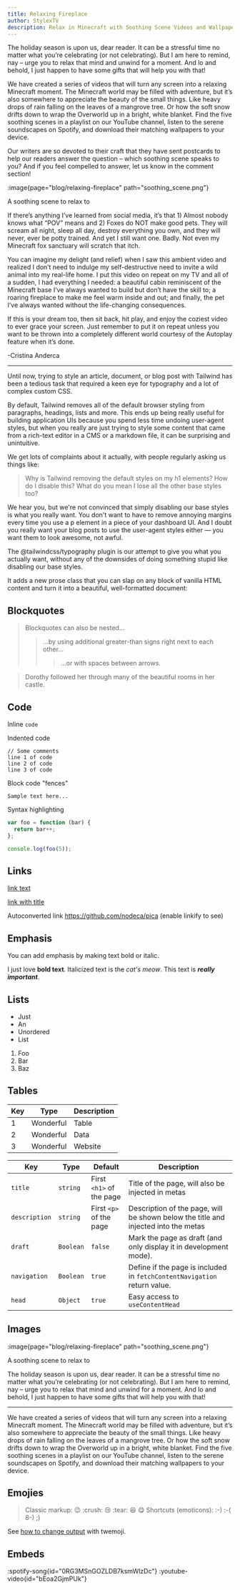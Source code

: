```yaml
---
title: Relaxing Fireplace
author: StylexTV
description: Relax in Minecraft with Soothing Scene Videos and Wallpapers!
---
```

The holiday season is upon us, dear reader. It can be a stressful time no matter what you’re celebrating (or not celebrating). But I am here to remind, nay – urge you to relax that mind and unwind for a moment. And lo and behold, I just happen to have some gifts that will help you with that!

We have created a series of videos that will turn any screen into a relaxing Minecraft moment. The Minecraft world may be filled with adventure, but it’s also somewhere to appreciate the beauty of the small things. Like heavy drops of rain falling on the leaves of a mangrove tree. Or how the soft snow drifts down to wrap the Overworld up in a bright, white blanket. Find the five soothing scenes in a playlist on our YouTube channel, listen to the serene soundscapes on Spotify, and download their matching wallpapers to your device.

Our writers are so devoted to their craft that they have sent postcards to help our readers answer the question – which soothing scene speaks to you? And if you feel compelled to answer, let us know in the comment section!

:image{page="blog/relaxing-fireplace" path="soothing_scene.png"}
<figcaption>A soothing scene to relax to</figcaption>

If there’s anything I’ve learned from social media, it’s that 1) Almost nobody knows what “POV” means and 2) Foxes do NOT make good pets. They will scream all night, sleep all day, destroy everything you own, and they will never, ever be potty trained. And yet I still want one. Badly. Not even my Minecraft fox sanctuary will scratch that itch.

You can imagine my delight (and relief) when I saw this ambient video and realized I don’t need to indulge my self-destructive need to invite a wild animal into my real-life home. I put this video on repeat on my TV and all of a sudden, I had everything I needed: a beautiful cabin reminiscent of the Minecraft base I’ve always wanted to build but don’t have the skill to; a roaring fireplace to make me feel warm inside and out; and finally, the pet I’ve always wanted without the life-changing consequences.

If this is your dream too, then sit back, hit play, and enjoy the coziest video to ever grace your screen. Just remember to put it on repeat unless you want to be thrown into a completely different world courtesy of the Autoplay feature when it’s done.

-Cristina Anderca

---

Until now, trying to style an article, document, or blog post with Tailwind has been a tedious task that required a keen eye for typography and a lot of complex custom CSS.

By default, Tailwind removes all of the default browser styling from paragraphs, headings, lists and more. This ends up being really useful for building application UIs because you spend less time undoing user-agent styles, but when you really are just trying to style some content that came from a rich-text editor in a CMS or a markdown file, it can be surprising and unintuitive.

We get lots of complaints about it actually, with people regularly asking us things like:

> Why is Tailwind removing the default styles on my h1 elements? How do I disable this? What do you mean I lose all the other base styles too?

We hear you, but we're not convinced that simply disabling our base styles is what you really want. You don't want to have to remove annoying margins every time you use a p element in a piece of your dashboard UI. And I doubt you really want your blog posts to use the user-agent styles either — you want them to look awesome, not awful.

The @tailwindcss/typography plugin is our attempt to give you what you actually want, without any of the downsides of doing something stupid like disabling our base styles.

It adds a new prose class that you can slap on any block of vanilla HTML content and turn it into a beautiful, well-formatted document:

## Blockquotes

> Blockquotes can also be nested...
>> ...by using additional greater-than signs right next to each other...
>>> ...or with spaces between arrows.

> Dorothy followed her through many of the beautiful rooms in her castle.

## Code

Inline `code`

Indented code

    // Some comments
    line 1 of code
    line 2 of code
    line 3 of code

Block code "fences"

```
Sample text here...
```

Syntax highlighting

```javascript
var foo = function (bar) {
  return bar++;
};

console.log(foo(5));
```

## Links

[link text](http://dev.nodeca.com)

[link with title](http://nodeca.github.io/pica/demo/ "title text!")

Autoconverted link https://github.com/nodeca/pica (enable linkify to see)

## Emphasis
You can add emphasis by making text bold or italic.

I just love **bold text**.
Italicized text is the *cat's meow*.
This text is ***really important***.

## Lists

- Just
- An
- Unordered
- List

1. Foo
2. Bar
3. Baz

## Tables

| Key | Type      | Description |
|-----|-----------|-------------|
| 1   | Wonderful | Table       |
| 2   | Wonderful | Data        |
| 3   | Wonderful | Website     |

|Key | Type | Default | Description|
|-----|-----|-----|-----|
`title`|`string`|First `<h1>` of the page|Title of the page, will also be injected in metas
`description`|`string`|First `<p>` of the page|Description of the page, will be shown below the title and injected into the metas
`draft`|`Boolean`|`false`|Mark the page as draft (and only display it in development mode).
`navigation`|`Boolean`|`true`|Define if the page is included in `fetchContentNavigation` return value.
`head`|`Object`|`true`|Easy access to `useContentHead`

## Images

:image{page="blog/relaxing-fireplace" path="soothing_scene.png"}
<figcaption>A soothing scene to relax to</figcaption>

The holiday season is upon us, dear reader. It can be a stressful time no matter what you’re celebrating (or not celebrating). But I am here to remind, nay – urge you to relax that mind and unwind for a moment. And lo and behold, I just happen to have some gifts that will help you with that!

---

We have created a series of videos that will turn any screen into a relaxing Minecraft moment. The Minecraft world may be filled with adventure, but it’s also somewhere to appreciate the beauty of the small things. Like heavy drops of rain falling on the leaves of a mangrove tree. Or how the soft snow drifts down to wrap the Overworld up in a bright, white blanket. Find the five soothing scenes in a playlist on our YouTube channel, listen to the serene soundscapes on Spotify, and download their matching wallpapers to your device.

## Emojies

> Classic markup: :wink: :crush: :cry: :tear: :laughing: :yum:
> Shortcuts (emoticons): :-) :-( 8-) ;)

See [how to change output](https://github.com/markdown-it/markdown-it-emoji#change-output) with twemoji.

## Embeds

:spotify-song{id="0RG3MSnGOZLDB7ksmWlzDc"}
:youtube-video{id="bEoa2GjmPUk"}